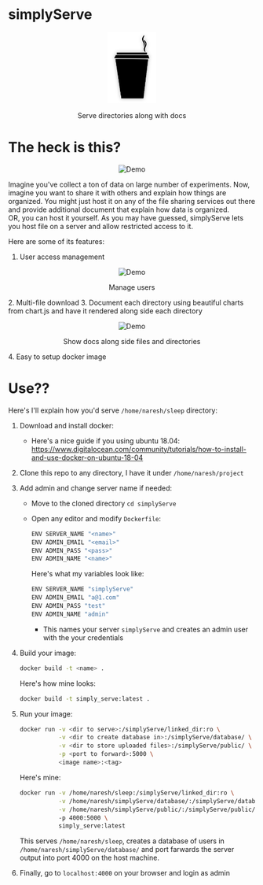 # simplyServe

<p align=center>
    <img src="https://raw.githubusercontent.com/Naresh1318/simplyServe/master/static/img/icon.png?token=ADHNPQPRG4VR55RPZ7REC3K5GI5YE" alt="simplyServe" width=20%/>
    <p align="center"> Serve directories along with docs </p>
</p>

# The heck is this?

<p align=center>
    <img src="https://files.naresh1318.com/public/simplyServe/login.png" alt="Demo"/>
</p>


Imagine you've collect a ton of data on large number of experiments. Now, imagine you want to share 
it with others and explain how things are organized. You might just host it on any of the file sharing 
services out there and provide additional document that explain how data is organized.  
OR, you can host it yourself. As you may have guessed, simplyServe lets you host file on a 
server and allow restricted access to it. 

Here are some of its features:

1. User access management
<p align=center>
    <img src="https://files.naresh1318.com/public/simplyServe/admin.png" alt="Demo"/>
    <p align="center"> Manage users </p>
</p>
2. Multi-file download
3. Document each directory using beautiful charts from chart.js and have it rendered along side each directory
<p align=center>
    <img src="https://files.naresh1318.com/public/simplyServe/home.png" alt="Demo"/>
    <p align="center"> Show docs along side files and directories </p>
</p>
4. Easy to setup docker image 

# Use??

Here's I'll explain how you'd serve `/home/naresh/sleep` directory:

1. Download and install docker:

   - Here's a nice guide if you using ubuntu 18.04: https://www.digitalocean.com/community/tutorials/how-to-install-and-use-docker-on-ubuntu-18-04

2. Clone this repo to any directory, I have it under `/home/naresh/project`

3. Add admin and change server name if needed:

   * Move to the cloned directory `cd simplyServe`

   * Open any editor and modify `Dockerfile`:

     ```bash
     ENV SERVER_NAME "<name>"
     ENV ADMIN_EMAIL "<email>"
     ENV ADMIN_PASS "<pass>"
     ENV ADMIN_NAME "<name>"
     ```

     Here's what my variables look like:

     ```bash
     ENV SERVER_NAME "simplyServe"
     ENV ADMIN_EMAIL "a@1.com"
     ENV ADMIN_PASS "test"
     ENV ADMIN_NAME "admin"
     ```

     * This names your server `simplyServe` and creates an admin user with the your credentials

4. Build your image:

   ```bash
   docker build -t <name> .
   ```

   Here's how mine looks:

   ```bash
   docker build -t simply_serve:latest .
   ```

5. Run your image:

   ```bash
   docker run -v <dir to serve>:/simplyServe/linked_dir:ro \
              -v <dir to create database in>:/simplyServe/database/ \
              -v <dir to store uploaded files>:/simplyServe/public/ \
              -p <port to forward>:5000 \
              <image name>:<tag>
   ```

   Here's mine:

   ```bash
   docker run -v /home/naresh/sleep:/simplyServe/linked_dir:ro \
              -v /home/naresh/simplyServe/database/:/simplyServe/database/ \
              -v /home/naresh/simplyServe/public/:/simplyServe/public/ \ 
              -p 4000:5000 \
              simply_serve:latest
   ```

   This serves `/home/naresh/sleep`, creates a database of users in `/home/naresh/simplyServe/database/` and port farwards the server output into port 4000 on the host machine.

6. Finally, go to `localhost:4000` on your browser and login as admin
